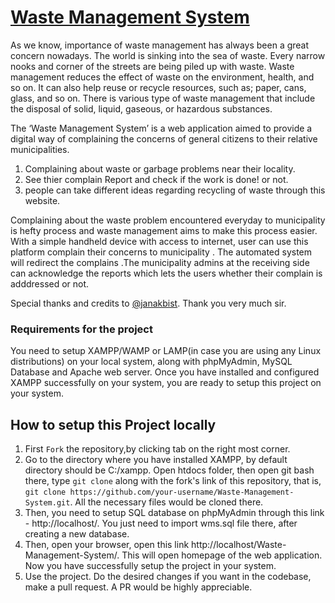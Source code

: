 # [Waste Management System](https://waste-managemnt-system.000webhostapp.com/)

As we know, importance of waste management has always been a great concern nowadays. The world is sinking into the sea of waste. Every narrow nooks and corner of the streets are being piled up with waste. Waste management reduces the effect of waste on the environment, health, and so on. It can also help reuse or recycle resources, such as; paper, cans, glass, and so on. There is various type of waste management that include the disposal of solid, liquid, gaseous, or hazardous substances. 



The ‘Waste Management System’ is a web application aimed to provide a digital way of complaining the concerns of general citizens to their relative municipalities.
1. Complaining about waste or garbage problems near their locality.
2. See thier complain Report and check if the work is done! or not.
3. people can take different ideas regarding recycling of waste through this website.

Complaining about the waste problem encountered everyday to municipality is hefty process and waste management aims to make this process easier. With a simple handheld device with access to internet, user can use this platform complain their concerns to municipality . The automated system will redirect the complains .The municipality admins at the receiving side can acknowledge the reports which lets the users whether their complain is adddressed or not.

Special thanks and credits to [@janakbist](https://github.com/janakbist/). Thank you very much sir.

### Requirements for the project

You need to setup XAMPP/WAMP or LAMP(in case you are using any Linux distributions) on your local system, along with phpMyAdmin, MySQL Database and Apache web server. Once you have installed and configured XAMPP successfully on your system, you are ready to setup this project on your system. 

## How to setup this Project locally

1. First `Fork` the repository,by clicking tab on the right most corner.
2. Go to the directory where you have installed XAMPP, by default directory should be C:/xampp. Open htdocs folder, then open git bash there, type `git clone` along with the fork's link of this repository, that is, `git clone https://github.com/your-username/Waste-Management-System.git`. All the necessary files would be cloned there.
3. Then, you need to setup SQL database on phpMyAdmin through this link -  http://localhost/. You just need to import wms.sql file there, after creating a new database.
4. Then, open your browser, open this link http://localhost/Waste-Management-System/. This will open homepage of the web application. Now you have successfully setup the project in your system.
5. Use the project. Do the desired changes if you want in the codebase, make a pull request. A PR would be highly appreciable. 


